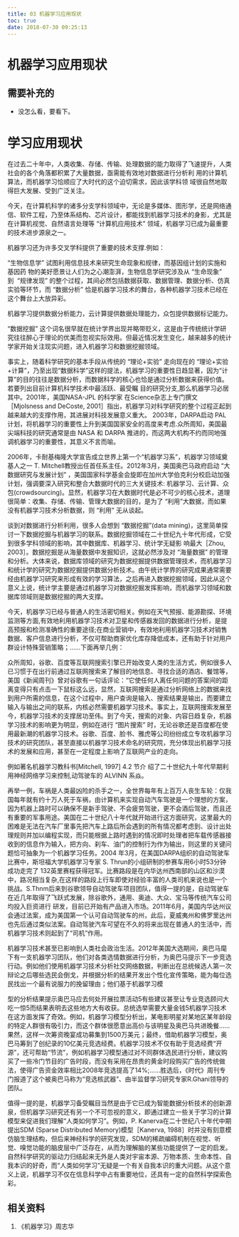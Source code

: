 ```yaml
---
title: 03 机器学习应用现状
toc: true
date: 2018-07-30 09:25:13
---
```

# 机器学习应用现状


## 需要补充的

- 没怎么看，要看下。


# 学习应用现状


在过去二十年中，人类收集、存储、传输、处理数据的能力取得了飞速提升，人类社会的各个角落都积累了大量数据，亟需能有效地对数据进行分析利 用的计算机算法，而机器学习恰顺应了大时代的这个迫切需求，因此该学科领 域很自然地取得巨大发展、受到广泛关注。

今天，在计算机科学的诸多分支学科领域中，无论是多媒体、图形学，还是网络通信、软件工程，乃至体系结构、芯片设计，都能找到机器学习技术的身影，尤其是在计算机视觉、自然语言处理等 “计算机应用技术” 领域，机器学习已成为最重要的技术进步源泉之一。

机器学习还为许多交叉学科提供了重要的技术支撑.例如：

“生物信息学” 试图利用信息技术来研究生命现象和规律，而基因组计划的实施和基因药 物的美好愿景让人们为之心潮澎湃，生物信息学研究涉及从 “生命现象” 到  “规律发现” 的整个过程，其间必然包括数据获取、数据管理、数据分析、仿真实验等环节，而 “数据分析” 恰是机器学习技术的舞台，各种机器学习技术已经在这个舞台上大放异彩。

机器学习提供数据分析能力，云计算提供数据处理能力，众包提供数据标记能力。

“数据挖掘” 这个词名很早就在统计学界出现并略带贬义，这是由于传统统计学研究往往醉心于理论的优美而忽视实际效用。但最近情况发生变化，越来越多的统计学家开始关注现实问题，进入机器学习和数据挖掘领域。

事实上，随着科学研究的基本手段从传统的 “理论+实验” 走向现在的 “理论+实验+计算”，乃至出现“数据科学”这样的提法，机器学习的重要性日趋显著，因为“计算”的目的往往是数据分析，而数据科学的核心也恰是通过分析数据来获得价值。若要列出目前计算机科学技术中最活跃、最受瞩 目的研究分支,那么机器学习必居其中。2001年，美国NASA-JPL 的科学家 在Science杂志上专门撰文［Mjolsness and DeCoste, 2001］指出，机器学习对科学研究的整个过程正起到越来越大的支撑作用，其进展对科技发展意义重大。 2003年，DARPA启动 PAL计划，将机器学习的重要性上升到美国国家安全的高度来考虑.众所周知，美国最尖端科技的研究通常是由 NASA 和 DARPA 推进的，而这两大机构不约而同地强调机器学习的重要性，其意义不言而喻。

2006年，卡耐基梅隆大学宣告成立世界上第一个“机器学习系”，机器学习领域奠基人之一 T. Mitchell教授出任首任系主任。2012年3月，美国奥巴马政府启动 “大数据研究与发展计划” ，美国国家科学基金会旋即在加州大学伯克利分校启动加强计划，强调要深入研究和整合大数据时代的三大关键技术: 机器学习、云计算、众包(crowdsourcing)。显然，机器学习在大数据时代是必不可少的核心技术，道理很简单：收集、存储、传输、管理大数据的目的，是为了 “利用”大数据，而如果没有机器学习技术分析数据，则 “利用” 无从谈起。

谈到对数据进行分析利用，很多人会想到 “数据挖掘”(data mining)，这里简单探讨一下数据挖掘与机器学习的联系。数据挖掘领域在二十世纪九十年代形成，它受到很多学科领域的影响，其中数据库、机器学习、统计学无疑影 响最大［Zhou, 2003］。数据挖掘是从海量数据中发掘知识，这就必然涉及对 “海量数据” 的管理和分析。大体来说，数据库领域的研究为数据挖掘提供数据管理技术，而机器学习和统计学的研究为数据挖掘提供数据分析技术。由午统计学界的研究成果通常需要经由机器学习研究来形成有效的学习算法，之后再进入数据挖掘领域，因此从这个意义上说，统计学主要是通过机器学习对数据挖掘发挥影响，而机器学习领域和数据库领域则是数据挖掘的两大支撑。

今天，机器学习已经与普通人的生活密切相关。例如在天气预报、能源勘探、环境监测等方面,有效地利用机器学习技术对卫星和传感器发回的数据进行分析，是提高预报和检测准确性的重要途径;在商业营销中，有效地利用机器学习技术对销售数据、客户信息进行分析，不仅可帮助商家优化库存降低成本，还有助于针对用户群设计特殊营销策略；……下面再举几例：

众所周知，谷歌、百度等互联网搜索引擎已开始改变人类的生活方式，例如很多人已习惯于在出行前通过互联网搜索来了解目的地信息、寻找合适的酒店、餐馆等，美国《新闻周刊》曾对谷歌有一句话评论：“它使任何人离任何问题的答案间的距离变得只有点击一下鼠标这么远，显然，互联网捜索是通过分析网络上的数据来找到用户所需的信息，在这个过程中，用户查询是输入、搜索结果是输出，而要建立输入与输出之间的联系，内核必然需要机器学习技术。事实上，互联网搜索发展至今，机器学习技术的支撑居功至伟。到了今天，搜索的对象、内容日趋复杂，机器学习技术的影响更为明显，例如在进行 “图片搜索” 时，无论谷歌还是百度都在使用最新潮的机器学习技术。谷歌、百度、脸书、雅虎等公司纷纷成立专攻机器学习技术的研究团队，甚至直接以机器学习技术命名的研究院，充分体现出机器学习技术的发展和应用，甚至在一定程度上影响了互联网产业的走向。

例如著名机器学习教科书[Mitchell, 1997] 4.2 节介 绍了二十世纪九十年代早期利用神经网络学习来控制,动驾驶车的 ALVINN 系焱。

再举一例，车祸是人类最凶险的杀手之一，全世界每年有上百万人丧生车轮：仅我国每年就有约十万人死于车祸，由计算机来实现自动汽车驾驶是一个理想的方案，因为机器上路时可以确保不是新手驾驶、不会疲劳驾驶，更不会酒后驾驶，而且还有重要的军事用途。美国在二十世纪八十年代就开始进行这方面研究，这里最大的困难是无法在汽车厂里事先把汽车上路后所会遇到的所有情况都考虑到、设计出处理规则并加以编程实现，而只能根据上路时遇到的情况即时处理者把车载传感器接收到的信息作为输入，把方向、刹车、油门的控制行为作为输出，则这里的关键问题恰可抽象为一个机器学习任务。2004 年3月，在美国DARPA组织的自动驾驶车比赛中，斯坦福大学机器学习专家 S. Thrun的小组研制的参赛车用6小时53分钟成功走完了 132英里赛程获得冠军。比赛路段是在内华达州西南部的山区和沙漠中，路况相当复杂,在这样的路段上行车即使对经验丰富的人类司机来说也是一个挑战。S.Thnm后来到谷歌领导自动驾驶车项目团队，值得一提的是，自动驾驶车在近几年取得了飞跃式发展，除谷歌外，通用、奥迪、大众、宝马等传统汽车公司均投入巨资进行 研发，目前已开始有产品进入市场。2011年6月，美国内华达州议会通过法案，成为美国第一个认可自动驾驶车的州，此后，夏威夷州和佛罗里达州也先后通过类似法案。自动驾驶汽车可望在不久的将来出现在普通人的生活中，而机器学习技术则起到了“司机”作用。

机器学习技术甚至已影响到人类社会政治生活。2012年美国大选期间，奥巴马麾下有一支机器学习团队，他们对各类选情数据进行分析，为奥巴马提示下一步竞选行动。例如他们使用机器学习技术分析社交网络数据，判断出在总统候选人第一次辩论之后哪些选民会倒戈，并根据分析的结果开发出个性化宣传策略，能为每位选民找出一个最有说服力的挽留理由；他们基于机器学习模

型的分析结果提示奥巴马应去何处开展拉票活动5有些建议甚至让专业竞选顾问大吃一惊5而结果表明去这些地方大有收获。总统选举需要大量金钱5机器学习技术在这方面发挥了奇效。例如，机器学习模型分析出，某电影明星对某地区某年龄段的特定人群很有吸引力，而这个群体很愿意出高价与该明星及奥巴马共进晚餐……果然，这样一次筹资晚宴成功募集到1500万美元；最终，借助机器学习模型，奥巴马筹到了创纪录的10亿美元竞选经费。机器学习技术不仅有助于竞选经费“开源”，还可帮助“节流”，例如机器学习模型通过对不同群体选民进行分析，建议购买了一些冷门节目的广告时段，而没有采用在昂贵的黄金时段购买广告的传统做法，使得广告资金效率相比2008年竞选提高了14%;……胜选后，《时代》周刊专门报道了这个被奥巴马称为“竞选核武器”、由半监督学习研究专家R.Ghani领导的团队。

值得一提的是，机器学习备受瞩目当然是由于它已成为智能数据分析技术的创新源泉，但机器学习研究还有另一个不可忽视的意义，即通过建立一些关于学习的计算模型来促进我们理解“人类如何学习”。例如，P. Kanerva在二十世纪八十年代中期提出SDM (Sparse Distributed Memory)模型［Kanerva, 1988］时并没有刻意模仿脑生理结构，但后来神经科学的研究发现，SDM的稀疏编碍机制在视觉、听觉、嗅觉功能的脑皮层中广泛存在，从而为理解脑的某些功能提供了一定的启发。自然科学研究的驱动力归结起来无外是人类对宇宙本源、万物本质、生命本性、自我本识的好奇，而“人类如何学习”无疑是一个有关自我本识的重大问题。从这个意义上说，机器学习不仅在信息科学中占有重要地位，还具有一定的自然科学探索色彩。



## 相关资料

1. 《机器学习》周志华

